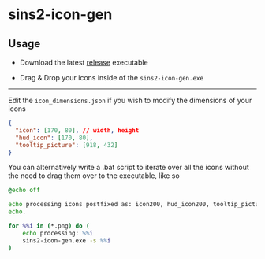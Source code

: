 # sins2-icon-gen

## Usage

- Download the latest [release](https://github.com/largeBIGsnooze/sins2-icon-generator/releases) executable

- Drag & Drop your icons inside of the `sins2-icon-gen.exe`
---

Edit the `icon_dimensions.json` if you wish to modify the dimensions of your icons

```json
{
  "icon": [170, 80], // width, height
  "hud_icon": [170, 80],
  "tooltip_picture": [918, 432]
}
```

You can alternatively write a .bat script to iterate over all the icons without the need to drag them over to the executable, like so
```bat
@echo off

echo processing icons postfixed as: icon200, hud_icon200, tooltip_picture200
echo.

for %%i in (*.png) do (
	echo processing: %%i
	sins2-icon-gen.exe -s %%i
)
```
